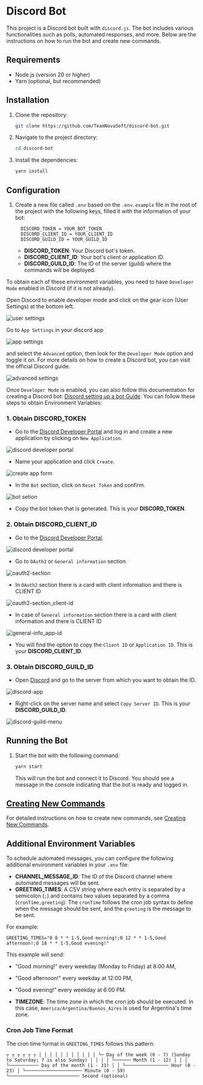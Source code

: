 # Discord Bot

This project is a Discord bot built with `discord.js`. The bot includes various functionalities such as polls, automated responses, and more. Below are the instructions on how to run the bot and create new commands.

## Requirements

- Node.js (version 20 or higher)
- Yarn (optional, but recommended)

## Installation

1. Clone the repository:
    ```bash
    git clone https://github.com/TeamNovaSoft/discord-bot.git
    ```

2. Navigate to the project directory:
    ```bash
    cd discord-bot
    ```

3. Install the dependencies:
    ```bash
    yarn install
    ```

## Configuration

1. Create a new file called `.env` based on the `.env.example` file in the root of the project with the following keys, filled it with the information of your bot:

    ```
      DISCORD_TOKEN = YOUR_BOT_TOKEN
      DISCORD_CLIENT_ID = YOUR_CLIENT_ID
      DISCORD_GUILD_ID = YOUR_GUILD_ID
    ```

   - **DISCORD_TOKEN**: Your Discord bot's token.
   - **DISCORD_CLIENT_ID**: Your bot's client or application ID.
   - **DISCORD_GUILD_ID**: The ID of the server (guild) where the commands will be deployed.

To obtain each of these environment variables, you need to have `Developer Mode` enabled in Discord (if it is not already).

Open Discord to enable developer mode and click on the gear icon (User Settings) at the bottom left. 

![user settings](docs/configuration/discord_developer_mode/user_settings.png)

Go to `App Settings` in your discord app 

![app settings](docs/configuration/discord_developer_mode/app_settings.png)

and select the `Advanced` option, then look for the `Developer Mode` option and toggle it on. For more details on how to create a Discord bot, you can visit the official Discord guide.

![advanced settings](docs/configuration/discord_developer_mode/advanced_settings.png)

Once `Developer Mode` is enabled, you can also follow this documentation for creating a Discord bot: [Discord setting up a bot Guide](https://discordjs.guide/preparations/setting-up-a-bot-application.html#creating-your-bot). You can follow these steps to obtain Environment Variables:

### 1. Obtain **DISCORD_TOKEN**
- Go to the [Discord Developer Portal](https://discord.com/developers/applications) and log in and create a new application by clicking on `New Application`.

![discord developer portal](docs/configuration/discord_token/discord_developer_portal.png)

- Name your application and click `Create`.

![create app form](docs/configuration/discord_token/create_app_form.png)

- In the `Bot` section, click on `Reset Token` and confirm.

![bot setion](docs/configuration/discord_token/bot_section.png)

- Copy the bot token that is generated. This is your **DISCORD_TOKEN**.

### 2. Obtain **DISCORD_CLIENT_ID**
- Go to the [Discord Developer Portal](https://discord.com/developers/applications).

![discord developer portal](docs/configuration/discord_token/discord_developer_portal.png)

- Go to `OAuth2` or `General information` section.

![oauth2-section](docs/configuration/discord_client_id/oauth_section.png)

- In `OAuth2` section there is a card with client information and there is CLIENT ID

![oauth2-section_client-id](docs/configuration/discord_client_id/oauth2_section_client_id.png)

- In case of `General information` section there is a card with client information and there is CLIENT ID

 ![general-info_app-id](docs/configuration/discord_client_id/general_info_app_id.png)

- You will find the option to copy the `Client ID` or `Application ID`. This is your
**DISCORD_CLIENT_ID**.

### 3. Obtain **DISCORD_GUILD_ID**
- Open [Discord](https://discord.com/app) and go to the server from which you want to obtain the ID.

![discord-app](docs/configuration/discord_guild_id/discord_app_server_menu.png)

- Right-click on the server name and select `Copy Server ID`. This is your **DISCORD_GUILD_ID**.

![discord-guild-menu](docs/configuration/discord_guild_id/discord_guild_menu.png)

## Running the Bot

1. Start the bot with the following command:
    ```bash
    yarn start
    ```

   This will run the bot and connect it to Discord. You should see a message in the console indicating that the bot is ready and logged in.

## [Creating New Commands](docs/creating-commands.md)

For detailed instructions on how to create new commands, see [Creating New Commands](docs/creating-commands.md).

## Additional Environment Variables

To schedule automated messages, you can configure the following additional environment variables in your `.env` file:


- **CHANNEL_MESSAGE_ID**: The ID of the Discord channel where automated messages will be sent.
- **GREETING_TIMES**: A CSV string where each entry is separated by a semicolon (`;`) and contains two values separated by a comma (`cronTime,greeting`). The `cronTime` follows the cron job syntax to define when the message should be sent, and the `greeting` is the message to be sent.

For example:
```
GREETING_TIMES="0 8 * * 1-5,Good morning!;0 12 * * 1-5,Good afternoon!;0 18 * * 1-5,Good evening!"
```

This example will send:
- "Good morning!" every weekday (Monday to Friday) at 8:00 AM,
- "Good afternoon!" every weekday at 12:00 PM,
- "Good evening!" every weekday at 6:00 PM.

- **TIMEZONE**: The time zone in which the cron job should be executed. In this case, `America/Argentina/Buenos_Aires` is used for Argentina's time zone.

### Cron Job Time Format

The cron time format in `GREETING_TIMES` follows this pattern:

```
┬ ┬ ┬ ┬ ┬ ┬ │ │ │ │ │ │ │ │ │ │ │ └─ Day of the week (0 - 7) (Sunday to Saturday; 7 is also Sunday) │ │ │ │ └────── Month (1 - 12) │ │ │ └─────────── Day of the month (1 - 31) │ │ └──────────────── Hour (0 - 23) │ └───────────────────── Minute (0 - 59) └────────────────────────── Second (optional)
```
